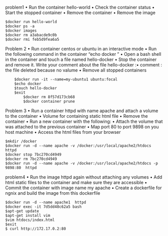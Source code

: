 problem1
• Run the container hello-world
• Check the container status
• Start the stopped container
• Remove the container
• Remove the image

```
$docker run hello-world
$docker ps -a
$docker images
$docker rm a3abacde9c0b
$docker rmi feb5d9fea6a5
```
Problem 2
• Run container centos or ubuntu in an interactive 
mode
• Run the following command in the container 
“echo docker ”
• Open a bash shell in the container and touch a 
file named hello-docker
• Stop the container and remove it. Write your 
comment about the file hello-docker :•	comment : the file deleted because no valume 
• Remove all stopped containers

```
	$docker run -it --name=my-ubuntu1 ubuntu:focal
	$echo docker
	$touch hello-docker
	$exit
        $docker rm 8f57d173cb68
        $docker container prune
  ```
  Problem 3
•  Run a container httpd with name apache and 
attach a volume to the container
• Volume for containing static html file
• Remove the container
• Run a new container with the following:
• Attach the volume that was attached to the 
previous container
• Map port 80 to port 9898 on you host machine
• Access the html files from your browser
```
$mkdir /docker
$docker run -d --name apache -v /docker:/usr/local/apache2/htdocs httpd
$docker stop 7bc270cd4949
$docker rm 7bc270cd4949
$docker run -d --name apache -v /docker:/usr/local/apache2/htdocs -p 9898:80  httpd
```
problem4
• Run the image httpd again without attaching any 
volumes
• Add html static files to the container and make 
sure they are accessible
• Commit the container with image name my 
apache
• Create a dockerfile for ngnix and build the 
image from this dockerfile
```
$docker run -d --name apache1  httpd
$docker exec -it 7d5dd48c62a5 bash
$apt-get update
$apt-get install vim
$vim htdocs/index.html
$exit
$ curl http://172.17.0.2:80

